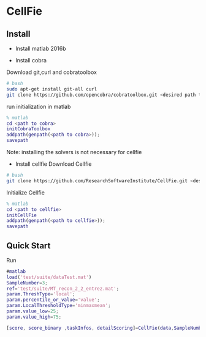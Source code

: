 # CellFie

## Install

- Install matlab 2016b

- Install cobra

Download git,curl and cobratoolbox
```bash
# bash
sudo apt-get install git-all curl
git clone https://github.com/opencobra/cobratoolbox.git <desired path to cobra>/cobratoolbox
```
run initialization in matlab
```matlab
% matlab
cd <path to cobra>
initCobraToolbox
addpath(genpath(<path to cobra>));
savepath
```
Note: installing the solvers is not necessary for cellfie

- Install cellfie
Download Cellfie
```bash
# bash
git clone https://github.com/ResearchSoftwareInstitute/CellFie.git <desired path to cellfie>/CellFie
```
Initialize Cellfie
```matlab
% matlab
cd <path to cellfie>
initCellFie
addpath(genpath(<path to cellfie>));
savepath
```
## Quick Start
Run
```matlab
#matlab
load('test/suite/dataTest.mat')
SampleNumber=3;
ref='test/suite/MT_recon_2_2_entrez.mat';
param.ThreshType='local';
param.percentile_or_value='value';
param.LocalThresholdType='minmaxmean';
param.value_low=25;
param.value_high=75;

[score, score_binary ,taskInfos, detailScoring]=CellFie(data,SampleNumber,ref,param);
```


```
